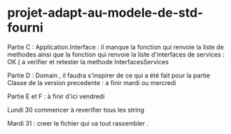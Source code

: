 # projet-adapt-au-modele-de-std-fourni

Partie C : Application.Interface : il manque la fonction qui renvoie la liste de methodes ainsi que la fonction qui renvoie la liste d'interfaces de services : OK ( a verifier et retester la methode InterfacesServices


Partie D : Domain , il faudra s'inspirer de ce qui a été fait pour la partie Classe de la version precedente : a finir mardi ou mercredi 

Partie E et F : à finir d'ici vendredi 

Lundi 30 commencer à reverifier tous les string 

Mardi 31 : creer le fichier qui va tout rassembler . 
